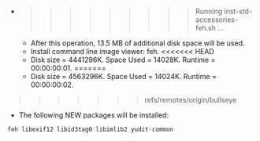 * >>>>>>>>> Running inst-std-accessories-feh.sh ...
  * After this operation, 13.5 MB of additional disk space will be used.
  * Install command line image viewer: feh.
<<<<<<< HEAD
  * Disk size = 4441296K. Space Used = 14028K. Runtime = 00:00:00:01.
=======
  * Disk size = 4563296K. Space Used = 14024K. Runtime = 00:00:00:02.
>>>>>>> refs/remotes/origin/bullseye
  * The following NEW packages will be installed:
  ```bash
feh libexif12 libid3tag0 libimlib2 yudit-common
  ```
